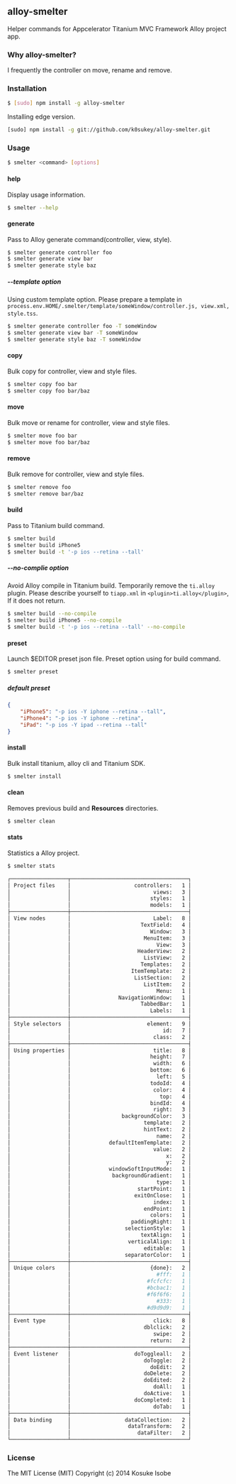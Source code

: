 ## alloy-smelter

Helper commands for Appcelerator Titanium MVC Framework Alloy project app.

### Why alloy-smelter?

I frequently the controller on move, rename and remove.

### Installation

```sh
$ [sudo] npm install -g alloy-smelter
```

Installing edge version.

```sh
[sudo] npm install -g git://github.com/k0sukey/alloy-smelter.git
```

### Usage

```sh
$ smelter <command> [options]
```

#### help

Display usage information.

```sh
$ smelter --help
```

#### generate

Pass to Alloy generate command(controller, view, style).

```sh
$ smelter generate controller foo
$ smelter generate view bar
$ smelter generate style baz
```

##### --template option

Using custom template option.
Please prepare a template in ```process.env.HOME/.smelter/template/someWindow/controller.js, view.xml, style.tss```.

```sh
$ smelter generate controller foo -T someWindow
$ smelter generate view bar -T someWindow
$ smelter generate style baz -T someWindow
```

#### copy

Bulk copy for controller, view and style files.

```sh
$ smelter copy foo bar
$ smelter copy foo bar/baz
```

#### move

Bulk move or rename for controller, view and style files.

```sh
$ smelter move foo bar
$ smelter move foo bar/baz
```

#### remove

Bulk remove for controller, view and style files.

```sh
$ smelter remove foo
$ smelter remove bar/baz
```

#### build

Pass to Titanium build command.

```sh
$ smelter build
$ smelter build iPhone5
$ smelter build -t '-p ios --retina --tall'
```

##### --no-complie option

Avoid Alloy compile in Titanium build.
Temporarily remove the ```ti.alloy``` plugin.
Please describe yourself to ```tiapp.xml``` in ```<plugin>ti.alloy</plugin>```, If it does not return.

```sh
$ smelter build --no-compile
$ smelter build iPhone5 --no-compile
$ smelter build -t '-p ios --retina --tall' --no-compile
```

#### preset

Launch $EDITOR preset json file.
Preset option using for build command.

```sh
$ smelter preset
```

##### default preset

```json
{
	"iPhone5": "-p ios -Y iphone --retina --tall",
	"iPhone4": "-p ios -Y iphone --retina",
	"iPad": "-p ios -Y ipad --retina --tall"
}
```

#### install

Bulk install titanium, alloy cli and Titanium SDK.

```sh
$ smelter install
```

#### clean

Removes previous build and **Resources** directories.

```sh
$ smelter clean
```

#### stats

Statistics a Alloy project.

```sh
$ smelter stats

┌──────────────────┬─────────────────────────────────────┐
│ Project files    │                    controllers:   1 │
│                  │                          views:   3 │
│                  │                         styles:   1 │
│                  │                         models:   1 │
├──────────────────┼─────────────────────────────────────┤
│ View nodes       │                          Label:   8 │
│                  │                      TextField:   4 │
│                  │                         Window:   3 │
│                  │                       MenuItem:   3 │
│                  │                           View:   3 │
│                  │                     HeaderView:   2 │
│                  │                       ListView:   2 │
│                  │                      Templates:   2 │
│                  │                   ItemTemplate:   2 │
│                  │                    ListSection:   2 │
│                  │                       ListItem:   2 │
│                  │                           Menu:   1 │
│                  │               NavigationWindow:   1 │
│                  │                      TabbedBar:   1 │
│                  │                         Labels:   1 │
├──────────────────┼─────────────────────────────────────┤
│ Style selectors  │                        element:   9 │
│                  │                             id:   7 │
│                  │                          class:   2 │
├──────────────────┼─────────────────────────────────────┤
│ Using properties │                          title:   8 │
│                  │                         height:   7 │
│                  │                          width:   6 │
│                  │                         bottom:   6 │
│                  │                           left:   5 │
│                  │                         todoId:   4 │
│                  │                          color:   4 │
│                  │                            top:   4 │
│                  │                         bindId:   4 │
│                  │                          right:   3 │
│                  │                backgroundColor:   3 │
│                  │                       template:   2 │
│                  │                       hintText:   2 │
│                  │                           name:   2 │
│                  │            defaultItemTemplate:   2 │
│                  │                          value:   2 │
│                  │                              x:   2 │
│                  │                              y:   2 │
│                  │            windowSoftInputMode:   1 │
│                  │             backgroundGradient:   1 │
│                  │                           type:   1 │
│                  │                     startPoint:   1 │
│                  │                    exitOnClose:   1 │
│                  │                          index:   1 │
│                  │                       endPoint:   1 │
│                  │                         colors:   1 │
│                  │                   paddingRight:   1 │
│                  │                 selectionStyle:   1 │
│                  │                      textAlign:   1 │
│                  │                  verticalAlign:   1 │
│                  │                       editable:   1 │
│                  │                 separatorColor:   1 │
├──────────────────┼─────────────────────────────────────┤
│ Unique colors    │                         {done}:   2 │
│                  │                           #fff:   1 │
│                  │                        #fcfcfc:   1 │
│                  │                        #bcbac1:   1 │
│                  │                        #f6f6f6:   1 │
│                  │                           #333:   1 │
│                  │                        #d9d9d9:   1 │
├──────────────────┼─────────────────────────────────────┤
│ Event type       │                          click:   8 │
│                  │                       dblclick:   2 │
│                  │                          swipe:   2 │
│                  │                         return:   2 │
├──────────────────┼─────────────────────────────────────┤
│ Event listener   │                    doToggleall:   2 │
│                  │                       doToggle:   2 │
│                  │                         doEdit:   2 │
│                  │                       doDelete:   2 │
│                  │                       doEdited:   2 │
│                  │                          doAll:   1 │
│                  │                       doActive:   1 │
│                  │                    doCompleted:   1 │
│                  │                          doTab:   1 │
├──────────────────┼─────────────────────────────────────┤
│ Data binding     │                 dataCollection:   2 │
│                  │                  dataTransform:   2 │
│                  │                     dataFilter:   2 │
└──────────────────┴─────────────────────────────────────┘
```

### License

The MIT License (MIT) Copyright (c) 2014 Kosuke Isobe